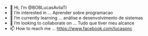 - 👋 Hi, I’m @BOBLucasAvilaTI
- 👀 I’m interested in ... Aprender sobre programacao
- 🌱 I’m currently learning ... análise e desenvolvimento de sistemas
- 💞️ I’m looking to collaborate on ... Tudo que tiver meu alcance
- 📫 How to reach me ... https://www.facebook.com/lucaspnc
